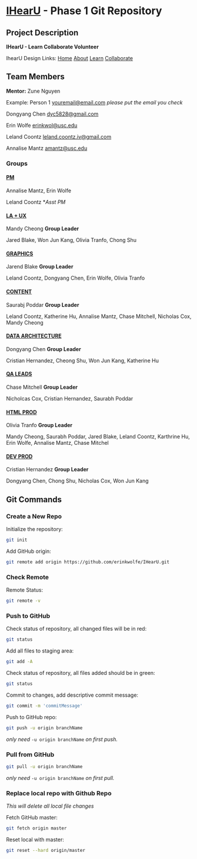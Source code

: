 # [IHearU](http://www.thecgeinc.org/iHearU_3.html) - Phase 1 Git Repository

## Project Description

**IHearU - Learn Collaborate Volunteer**

IhearU Design Links: [Home](http://www.thecgeinc.org/iHearU_3.html) [About](http://www.thecgeinc.org/About__iHearU.html) [Learn](http://www.thecgeinc.org/iHearU__Learn.html) [Collaborate](http://www.thecgeinc.org/iHearU__Collaborate.html)

## Team Members

**Mentor:** Zune Nguyen


Example: Person 1
youremail@email.com *please put the email you check*

Dongyang Chen
dyc5828@gmail.com

Erin Wolfe
erinkwol@usc.edu

Leland Coontz
leland.coontz.iv@gmail.com

Annalise Mantz
amantz@usc.edu

### Groups

#### [PM]()
Annalise Mantz, Erin Wolfe

Leland Coontz **Asst PM*

#### [LA + UX]()
Mandy Cheong **Group Leader**

Jared Blake, Won Jun Kang, Olivia Tranfo, Chong Shu

#### [GRAPHICS]()
Jarend Blake **Group Leader**

Leland Coontz, Dongyang Chen, Erin Wolfe, Olivia Tranfo

#### [CONTENT]()
Saurabj Poddar **Group Leader**

Leland Coontz, Katherine Hu, Annalise Mantz, Chase Mitchell, Nicholas Cox, Mandy Cheong

#### [DATA ARCHITECTURE]()
Dongyang Chen **Group Leader**

Cristian Hernandez, Cheong Shu, Won Jun Kang, Katherine Hu

#### [QA LEADS]()
Chase Mitchell **Group Leader**

Nicholcas Cox, Cristian Hernandez, Saurabh Poddar


#### [HTML PROD]()
Olivia Tranfo **Group Leader**

Mandy Cheong, Saurabh Poddar, Jared Blake, Leland Coontz, Karthrine Hu, Erin Wolfe, Annalise Mantz, Chase Mitchel

#### [DEV PROD]()
Cristian Hernandez **Group Leader**

Dongyang Chen, Chong Shu, Nicholas Cox, Won Jun Kang

## Git Commands


### Create a New Repo

Initialize the repository:

```bash
git init
```

Add GitHub origin:

```bash
git remote add origin https://github.com/erinkwolfe/IHearU.git
```

### Check Remote

Remote Status:

```bash
git remote -v
```

### Push to GitHub

Check status of repository, all changed files will be in red:

```bash
git status
```

Add all files to staging area:

```bash
git add -A
```

Check status of repository, all files added should be in green:

```bash
git status
```

Commit to changes, add descriptive commit message:

```bash
git commit -m 'commitMessage'
```

Push to GitHub repo:

```bash
git push -u origin branchName
```

*only need* `-u origin branchName` *on first push.*

### Pull from GitHub

```bash
git pull -u origin branchName
```

*only need* `-u origin branchName` *on first pull.*

### Replace local repo with Github Repo
*This will delete all local file changes*

Fetch GitHub master:

```bash
git fetch origin master
```

Reset local with master:

```bash
git reset --hard origin/master
```
